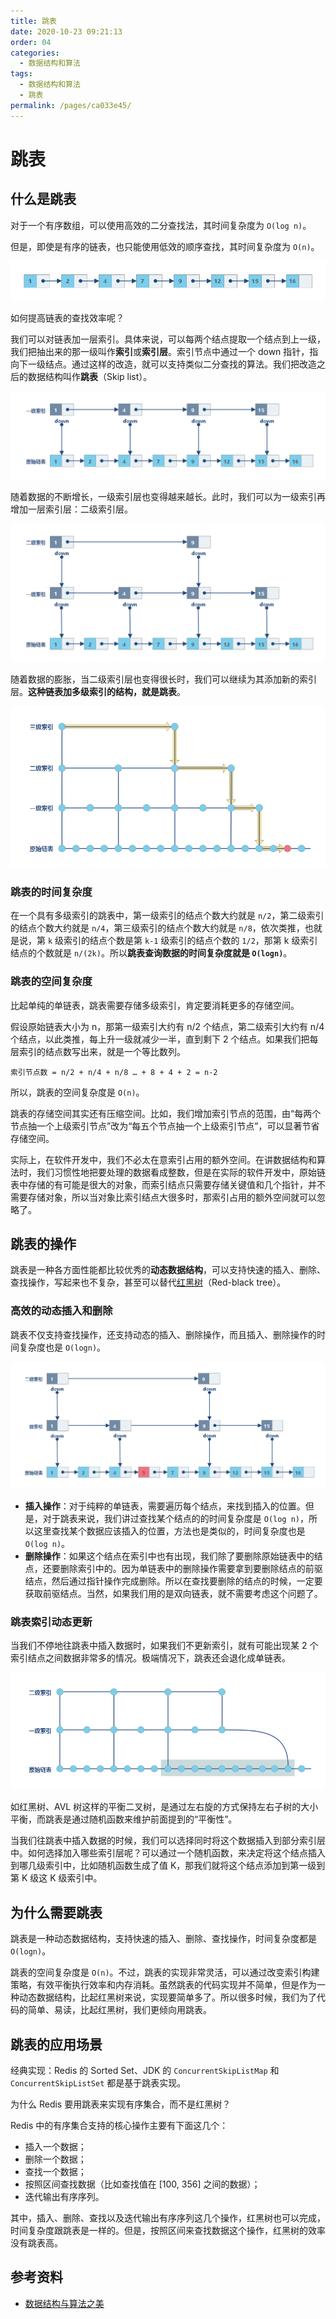 ```yaml
---
title: 跳表
date: 2020-10-23 09:21:13
order: 04
categories:
  - 数据结构和算法
tags:
  - 数据结构和算法
  - 跳表
permalink: /pages/ca033e45/
---
```


# 跳表

## 什么是跳表

对于一个有序数组，可以使用高效的二分查找法，其时间复杂度为 `O(log n)`。

但是，即使是有序的链表，也只能使用低效的顺序查找，其时间复杂度为 `O(n)`。

![img](https://raw.githubusercontent.com/dunwu/images/master/snap/20220323113532.png)

如何提高链表的查找效率呢？

我们可以对链表加一层索引。具体来说，可以每两个结点提取一个结点到上一级，我们把抽出来的那一级叫作**索引**或**索引层**。索引节点中通过一个 down 指针，指向下一级结点。通过这样的改造，就可以支持类似二分查找的算法。我们把改造之后的数据结构叫作**跳表**（Skip list）。

![img](https://raw.githubusercontent.com/dunwu/images/master/snap/20220323155309.png)

随着数据的不断增长，一级索引层也变得越来越长。此时，我们可以为一级索引再增加一层索引层：二级索引层。

![img](https://raw.githubusercontent.com/dunwu/images/master/snap/20220323155346.png)

随着数据的膨胀，当二级索引层也变得很长时，我们可以继续为其添加新的索引层。**这种链表加多级索引的结构，就是跳表**。

![img](https://raw.githubusercontent.com/dunwu/images/master/snap/20220323114408.png)

### 跳表的时间复杂度

在一个具有多级索引的跳表中，第一级索引的结点个数大约就是 `n/2`，第二级索引的结点个数大约就是 `n/4`，第三级索引的结点个数大约就是 `n/8`，依次类推，也就是说，第 `k` 级索引的结点个数是第 `k-1` 级索引的结点个数的 `1/2`，那第 k 级索引结点的个数就是 `n/(2k)`。所以**跳表查询数据的时间复杂度就是 `O(logn)`**。

### 跳表的空间复杂度

比起单纯的单链表，跳表需要存储多级索引，肯定要消耗更多的存储空间。

假设原始链表大小为 n，那第一级索引大约有 n/2 个结点，第二级索引大约有 n/4 个结点，以此类推，每上升一级就减少一半，直到剩下 2 个结点。如果我们把每层索引的结点数写出来，就是一个等比数列。

```
索引节点数 = n/2 + n/4 + n/8 … + 8 + 4 + 2 = n-2
```

所以，跳表的空间复杂度是 `O(n)`。

跳表的存储空间其实还有压缩空间。比如，我们增加索引节点的范围，由“每两个节点抽一个上级索引节点”改为“每五个节点抽一个上级索引节点”，可以显著节省存储空间。

实际上，在软件开发中，我们不必太在意索引占用的额外空间。在讲数据结构和算法时，我们习惯性地把要处理的数据看成整数，但是在实际的软件开发中，原始链表中存储的有可能是很大的对象，而索引结点只需要存储关键值和几个指针，并不需要存储对象，所以当对象比索引结点大很多时，那索引占用的额外空间就可以忽略了。

## 跳表的操作

跳表是一种各方面性能都比较优秀的**动态数据结构**，可以支持快速的插入、删除、查找操作，写起来也不复杂，甚至可以替代[红黑树](https://zh.wikipedia.org/wiki/红黑树)（Red-black tree）。

### 高效的动态插入和删除

跳表不仅支持查找操作，还支持动态的插入、删除操作，而且插入、删除操作的时间复杂度也是 `O(logn)`。

![img](https://raw.githubusercontent.com/dunwu/images/master/snap/20220323155933.png)

- **插入操作**：对于纯粹的单链表，需要遍历每个结点，来找到插入的位置。但是，对于跳表来说，我们讲过查找某个结点的的时间复杂度是 `O(log n)`，所以这里查找某个数据应该插入的位置，方法也是类似的，时间复杂度也是 `O(log n)`。
- **删除操作**：如果这个结点在索引中也有出现，我们除了要删除原始链表中的结点，还要删除索引中的。因为单链表中的删除操作需要拿到要删除结点的前驱结点，然后通过指针操作完成删除。所以在查找要删除的结点的时候，一定要获取前驱结点。当然，如果我们用的是双向链表，就不需要考虑这个问题了。

### 跳表索引动态更新

当我们不停地往跳表中插入数据时，如果我们不更新索引，就有可能出现某 2 个索引结点之间数据非常多的情况。极端情况下，跳表还会退化成单链表。

![img](https://raw.githubusercontent.com/dunwu/images/master/snap/20220323161942.png)

如红黑树、AVL 树这样的平衡二叉树，是通过左右旋的方式保持左右子树的大小平衡，而跳表是通过随机函数来维护前面提到的“平衡性”。

当我们往跳表中插入数据的时候，我们可以选择同时将这个数据插入到部分索引层中。如何选择加入哪些索引层呢？可以通过一个随机函数，来决定将这个结点插入到哪几级索引中，比如随机函数生成了值 K，那我们就将这个结点添加到第一级到第 K 级这 K 级索引中。

## 为什么需要跳表

跳表是一种动态数据结构，支持快速的插入、删除、查找操作，时间复杂度都是 `O(logn)`。

跳表的空间复杂度是 `O(n)`。不过，跳表的实现非常灵活，可以通过改变索引构建策略，有效平衡执行效率和内存消耗。虽然跳表的代码实现并不简单，但是作为一种动态数据结构，比起红黑树来说，实现要简单多了。所以很多时候，我们为了代码的简单、易读，比起红黑树，我们更倾向用跳表。

## 跳表的应用场景

经典实现：Redis 的 Sorted Set、JDK 的 `ConcurrentSkipListMap` 和 `ConcurrentSkipListSet` 都是基于跳表实现。

为什么 Redis 要用跳表来实现有序集合，而不是红黑树？

Redis 中的有序集合支持的核心操作主要有下面这几个：

- 插入一个数据；
- 删除一个数据；
- 查找一个数据；
- 按照区间查找数据（比如查找值在 [100, 356] 之间的数据）；
- 迭代输出有序序列。

其中，插入、删除、查找以及迭代输出有序序列这几个操作，红黑树也可以完成，时间复杂度跟跳表是一样的。但是，按照区间来查找数据这个操作，红黑树的效率没有跳表高。

## 参考资料

- [数据结构与算法之美](https://time.geekbang.org/column/intro/100017301)